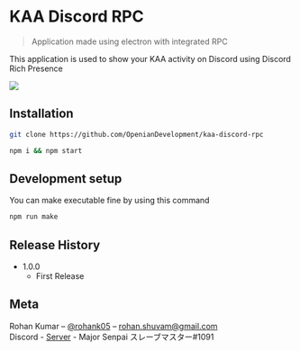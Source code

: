 # KAA Discord RPC
> Application made using electron with integrated RPC



This application is used to show your KAA activity on Discord using Discord Rich Presence

![](https://cdn.discordapp.com/attachments/627955485793976330/849908495427698688/unknown.png)

## Installation

```sh
git clone https://github.com/OpenianDevelopment/kaa-discord-rpc
```
```sh
npm i && npm start
```



## Development setup

You can make executable fine by using this command

```sh
npm run make
```

## Release History


* 1.0.0
    * First Release

## Meta

Rohan Kumar – [@rohank05](https://twitter.com/rohank05) – rohan.shuvam@gmail.com <br>
Discord - [Server](https://discord.gg/a4zkCjg) - Major Senpai スレーブマスター#1091




